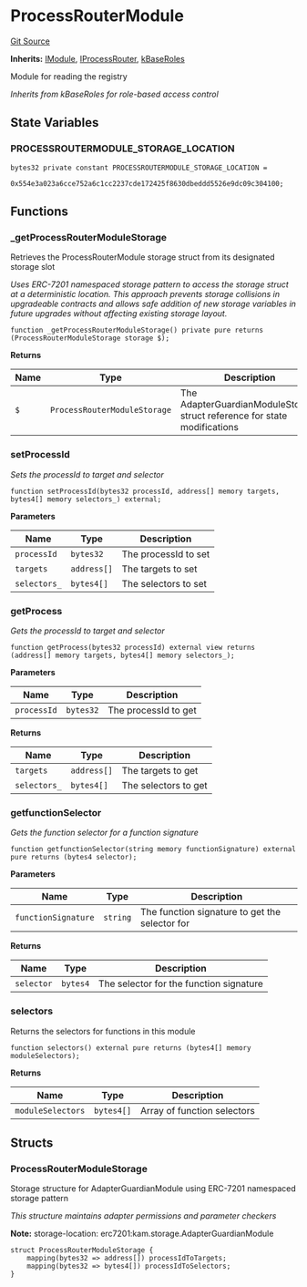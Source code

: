 # ProcessRouterModule
[Git Source](https://github.com/VerisLabs/KAM/blob/7810ef786f844ebd78831ee424b7ee896113d92b/src/kRegistry/modules/ProcessRouterModule.sol)

**Inherits:**
[IModule](/src/interfaces/modules/IModule.sol/interface.IModule.md), [IProcessRouter](/src/interfaces/modules/IProcessRouter.sol/interface.IProcessRouter.md), [kBaseRoles](/src/base/kBaseRoles.sol/contract.kBaseRoles.md)

Module for reading the registry

*Inherits from kBaseRoles for role-based access control*


## State Variables
### PROCESSROUTERMODULE_STORAGE_LOCATION

```solidity
bytes32 private constant PROCESSROUTERMODULE_STORAGE_LOCATION =
    0x554e3a023a6cce752a6c1cc2237cde172425f8630dbeddd5526e9dc09c304100;
```


## Functions
### _getProcessRouterModuleStorage

Retrieves the ProcessRouterModule storage struct from its designated storage slot

*Uses ERC-7201 namespaced storage pattern to access the storage struct at a deterministic location.
This approach prevents storage collisions in upgradeable contracts and allows safe addition of new
storage variables in future upgrades without affecting existing storage layout.*


```solidity
function _getProcessRouterModuleStorage() private pure returns (ProcessRouterModuleStorage storage $);
```
**Returns**

|Name|Type|Description|
|----|----|-----------|
|`$`|`ProcessRouterModuleStorage`|The AdapterGuardianModuleStorage struct reference for state modifications|


### setProcessId

*Sets the processId to target and selector*


```solidity
function setProcessId(bytes32 processId, address[] memory targets, bytes4[] memory selectors_) external;
```
**Parameters**

|Name|Type|Description|
|----|----|-----------|
|`processId`|`bytes32`|The processId to set|
|`targets`|`address[]`|The targets to set|
|`selectors_`|`bytes4[]`|The selectors to set|


### getProcess

*Gets the processId to target and selector*


```solidity
function getProcess(bytes32 processId) external view returns (address[] memory targets, bytes4[] memory selectors_);
```
**Parameters**

|Name|Type|Description|
|----|----|-----------|
|`processId`|`bytes32`|The processId to get|

**Returns**

|Name|Type|Description|
|----|----|-----------|
|`targets`|`address[]`|The targets to get|
|`selectors_`|`bytes4[]`|The selectors to get|


### getfunctionSelector

*Gets the function selector for a function signature*


```solidity
function getfunctionSelector(string memory functionSignature) external pure returns (bytes4 selector);
```
**Parameters**

|Name|Type|Description|
|----|----|-----------|
|`functionSignature`|`string`|The function signature to get the selector for|

**Returns**

|Name|Type|Description|
|----|----|-----------|
|`selector`|`bytes4`|The selector for the function signature|


### selectors

Returns the selectors for functions in this module


```solidity
function selectors() external pure returns (bytes4[] memory moduleSelectors);
```
**Returns**

|Name|Type|Description|
|----|----|-----------|
|`moduleSelectors`|`bytes4[]`|Array of function selectors|


## Structs
### ProcessRouterModuleStorage
Storage structure for AdapterGuardianModule using ERC-7201 namespaced storage pattern

*This structure maintains adapter permissions and parameter checkers*

**Note:**
storage-location: erc7201:kam.storage.AdapterGuardianModule


```solidity
struct ProcessRouterModuleStorage {
    mapping(bytes32 => address[]) processIdToTargets;
    mapping(bytes32 => bytes4[]) processIdToSelectors;
}
```

